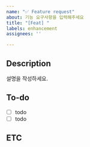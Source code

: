 ```yaml
---
name: "✅ Feature request"
about: 기능 요구사항을 입력해주세요
title: "[Feat] "
labels: enhancement
assignees: ''

---
```


## Description
설명을 작성하세요.

## To-do
- [ ] todo
- [ ] todo

## ETC
